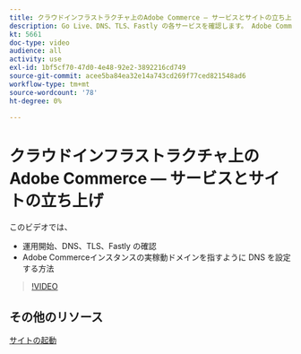 ```yaml
---
title: クラウドインフラストラクチャ上のAdobe Commerce — サービスとサイトの立ち上げ
description: Go Live、DNS、TLS、Fastly の各サービスを確認します。 Adobe Commerceインスタンスの実稼動ドメインを指すように DNS を設定する方法を説明します。
kt: 5661
doc-type: video
audience: all
activity: use
exl-id: 1bf5cf70-47d0-4e48-92e2-3892216cd749
source-git-commit: acee5ba84ea32e14a743cd269f77ced821548ad6
workflow-type: tm+mt
source-wordcount: '78'
ht-degree: 0%

---
```


# クラウドインフラストラクチャ上のAdobe Commerce — サービスとサイトの立ち上げ

このビデオでは、

- 運用開始、DNS、TLS、Fastly の確認
- Adobe Commerceインスタンスの実稼動ドメインを指すように DNS を設定する方法

>[!VIDEO](https://video.tv.adobe.com/v/35697?quality=12&learn=on)

## その他のリソース

[サイトの起動](https://devdocs.magento.com/cloud/live/live.html)

